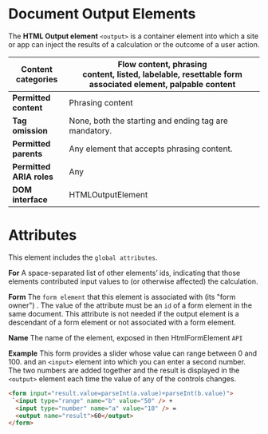 # Document Output Elements
The **HTML Output element**  `<output>` is a container element into which a site or app can inject the results of a calculation or the outcome of a user action.

**Content categories** |Flow content, phrasing content, listed, labelable, resettable form associated element, palpable content
---|---
**Permitted content**  |Phrasing content
**Tag omission** | None, both the starting and ending tag are mandatory.
**Permitted parents** | Any element that accepts phrasing content.
**Permitted ARIA roles** | Any
**DOM interface** | HTMLOutputElement

# Attributes

This element includes the `global attributes`.

**For**
A space-separated list of other elements’ ids, indicating that those elements contributed input values to (or otherwise affected) the calculation.

**Form**
The `form element` that this element is associated with (its "form owner") . The value of the attribute must be an `id` of a form element in the same document. This attribute is not needed if the output element is a descendant of a form element or not associated with a form element.

**Name**
The name of the element, exposed in then HtmlFormElement `API`

**Example**
This form provides a slider whose value can range between 0 and 100. and an `<input>` element into which you can enter a second number. The two numbers are added together and the result is displayed in the `<output>` element each time the value of any of the controls changes.
``` html
<form input="result.value=parseInt(a.value)+parseInt(b.value)">
 `<input type="range" name="b" value="50" /> +
  <input type="number" name="a" value="10" /> =
  <output name="result">60</output>
</form>
```